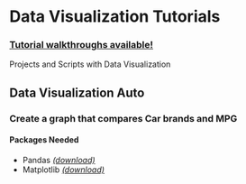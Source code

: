 # Data Visualization Tutorials
### [Tutorial walkthroughs available!](codingwithrose.com/wesbite/tutorials.html)
Projects and Scripts with Data Visualization
## Data Visualization Auto
### Create a graph that compares Car brands and MPG
#### Packages Needed
- Pandas [*(download)*](https://pandas.pydata.org)
- Matplotlib [*(download)*](https://matplotlib.org/users/installing.html)
